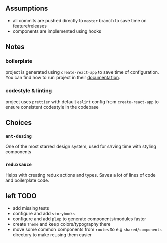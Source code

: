 ## Assumptions
* all commits are pushed directly to `master` branch to save time on feature/releases
* components are implemented using hooks
## Notes

### boilerplate

project is generated using `create-react-app` to save time of configuration. You can find how to run project in their [documentation](https://github.com/facebook/create-react-app).

### codestyle & linting

project uses `prettier` with default `eslint` config from `create-react-app` to ensure consistent codestyle in the codebase
  
## Choices

### `ant-desing`

One of the most starred design system, used for saving time with styling components

### `reduxsauce`

Helps with creating redux actions and types. Saves a lot of lines of code and boilerplate code.

## left TODO
* add missing tests
* configure and add `storybooks`
* configure and add `plop` to generate components/modules faster
* create `Theme` and keep colors/typography there
* move some common components from `routes` to e.g `shared/components` directory to make reusing them easier

